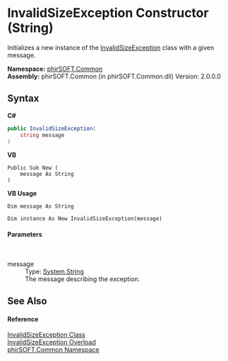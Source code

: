 # InvalidSizeException Constructor (String)
 

Initializes a new instance of the <a href="e2f2c151-0226-3f11-1ac9-0d2c03ac0c3c">InvalidSizeException</a> class with a given message.

**Namespace:**&nbsp;<a href="e822f0a1-f524-76ce-c72d-9a62b8c4e673">phirSOFT.Common</a><br />**Assembly:**&nbsp;phirSOFT.Common (in phirSOFT.Common.dll) Version: 2.0.0.0

## Syntax

**C#**<br />
``` C#
public InvalidSizeException(
	string message
)
```

**VB**<br />
``` VB
Public Sub New ( 
	message As String
)
```

**VB Usage**<br />
``` VB Usage
Dim message As String

Dim instance As New InvalidSizeException(message)
```


#### Parameters
&nbsp;<dl><dt>message</dt><dd>Type: <a href="http://msdn2.microsoft.com/en-us/library/s1wwdcbf" target="_blank">System.String</a><br />The message describing the exception.</dd></dl>

## See Also


#### Reference
<a href="e2f2c151-0226-3f11-1ac9-0d2c03ac0c3c">InvalidSizeException Class</a><br /><a href="76e5ba0e-b0fc-f470-0c06-3b55d1ece1f3">InvalidSizeException Overload</a><br /><a href="e822f0a1-f524-76ce-c72d-9a62b8c4e673">phirSOFT.Common Namespace</a><br />